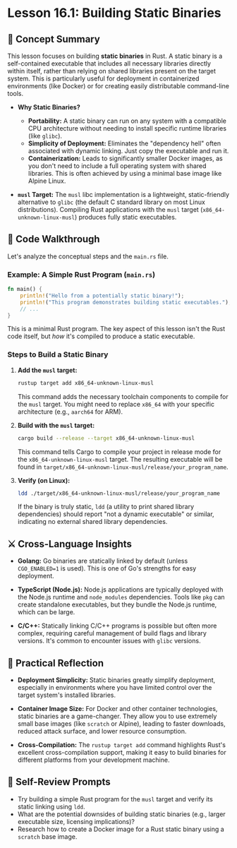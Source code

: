 # Lesson 16.1: Building Static Binaries

## 🧠 Concept Summary

This lesson focuses on building **static binaries** in Rust. A static binary is a self-contained executable that includes all necessary libraries directly within itself, rather than relying on shared libraries present on the target system. This is particularly useful for deployment in containerized environments (like Docker) or for creating easily distributable command-line tools.

- **Why Static Binaries?**
    - **Portability:** A static binary can run on any system with a compatible CPU architecture without needing to install specific runtime libraries (like `glibc`).
    - **Simplicity of Deployment:** Eliminates the "dependency hell" often associated with dynamic linking. Just copy the executable and run it.
    - **Containerization:** Leads to significantly smaller Docker images, as you don't need to include a full operating system with shared libraries. This is often achieved by using a minimal base image like Alpine Linux.

- **`musl` Target:** The `musl` libc implementation is a lightweight, static-friendly alternative to `glibc` (the default C standard library on most Linux distributions). Compiling Rust applications with the `musl` target (`x86_64-unknown-linux-musl`) produces fully static executables.

## 🧩 Code Walkthrough

Let's analyze the conceptual steps and the `main.rs` file.

### Example: A Simple Rust Program (`main.rs`)

```rust
fn main() {
    println!("Hello from a potentially static binary!");
    println!("This program demonstrates building static executables.");
    // ...
}
```

This is a minimal Rust program. The key aspect of this lesson isn't the Rust code itself, but *how* it's compiled to produce a static executable.

### Steps to Build a Static Binary

1.  **Add the `musl` target:**
    ```bash
    rustup target add x86_64-unknown-linux-musl
    ```
    This command adds the necessary toolchain components to compile for the `musl` target. You might need to replace `x86_64` with your specific architecture (e.g., `aarch64` for ARM).

2.  **Build with the `musl` target:**
    ```bash
    cargo build --release --target x86_64-unknown-linux-musl
    ```
    This command tells Cargo to compile your project in release mode for the `x86_64-unknown-linux-musl` target. The resulting executable will be found in `target/x86_64-unknown-linux-musl/release/your_program_name`.

3.  **Verify (on Linux):**
    ```bash
    ldd ./target/x86_64-unknown-linux-musl/release/your_program_name
    ```
    If the binary is truly static, `ldd` (a utility to print shared library dependencies) should report "not a dynamic executable" or similar, indicating no external shared library dependencies.

## ⚔️ Cross-Language Insights

- **Golang:** Go binaries are statically linked by default (unless `CGO_ENABLED=1` is used). This is one of Go's strengths for easy deployment.

- **TypeScript (Node.js):** Node.js applications are typically deployed with the Node.js runtime and `node_modules` dependencies. Tools like `pkg` can create standalone executables, but they bundle the Node.js runtime, which can be large.

- **C/C++:** Statically linking C/C++ programs is possible but often more complex, requiring careful management of build flags and library versions. It's common to encounter issues with `glibc` versions.

## 🚀 Practical Reflection

- **Deployment Simplicity:** Static binaries greatly simplify deployment, especially in environments where you have limited control over the target system's installed libraries.

- **Container Image Size:** For Docker and other container technologies, static binaries are a game-changer. They allow you to use extremely small base images (like `scratch` or Alpine), leading to faster downloads, reduced attack surface, and lower resource consumption.

- **Cross-Compilation:** The `rustup target add` command highlights Rust's excellent cross-compilation support, making it easy to build binaries for different platforms from your development machine.

## 🧩 Self-Review Prompts

- Try building a simple Rust program for the `musl` target and verify its static linking using `ldd`.
- What are the potential downsides of building static binaries (e.g., larger executable size, licensing implications)?
- Research how to create a Docker image for a Rust static binary using a `scratch` base image.
